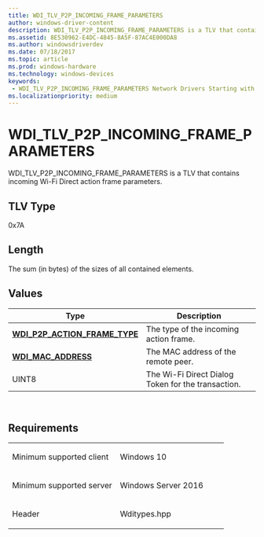 ```yaml
---
title: WDI_TLV_P2P_INCOMING_FRAME_PARAMETERS
author: windows-driver-content
description: WDI_TLV_P2P_INCOMING_FRAME_PARAMETERS is a TLV that contains incoming Wi-Fi Direct action frame parameters.
ms.assetid: 8E530962-E4DC-4845-8A5F-87AC4E000DA8
ms.author: windowsdriverdev 
ms.date: 07/18/2017 
ms.topic: article 
ms.prod: windows-hardware 
ms.technology: windows-devices 
keywords:
 - WDI_TLV_P2P_INCOMING_FRAME_PARAMETERS Network Drivers Starting with Windows Vista
ms.localizationpriority: medium
---
```


# WDI\_TLV\_P2P\_INCOMING\_FRAME\_PARAMETERS


WDI\_TLV\_P2P\_INCOMING\_FRAME\_PARAMETERS is a TLV that contains incoming Wi-Fi Direct action frame parameters.

## TLV Type


0x7A

## Length


The sum (in bytes) of the sizes of all contained elements.

## Values


| Type                                                                    | Description                                        |
|-------------------------------------------------------------------------|----------------------------------------------------|
| [**WDI\_P2P\_ACTION\_FRAME\_TYPE**](https://msdn.microsoft.com/library/windows/hardware/dn926086) | The type of the incoming action frame.             |
| [**WDI\_MAC\_ADDRESS**](https://msdn.microsoft.com/library/windows/hardware/dn926071)                       | The MAC address of the remote peer.                |
| UINT8                                                                   | The Wi-Fi Direct Dialog Token for the transaction. |

 

Requirements
------------

<table>
<colgroup>
<col width="50%" />
<col width="50%" />
</colgroup>
<tbody>
<tr class="odd">
<td><p>Minimum supported client</p></td>
<td><p>Windows 10</p></td>
</tr>
<tr class="even">
<td><p>Minimum supported server</p></td>
<td><p>Windows Server 2016</p></td>
</tr>
<tr class="odd">
<td><p>Header</p></td>
<td>Wditypes.hpp</td>
</tr>
</tbody>
</table>

 

 




